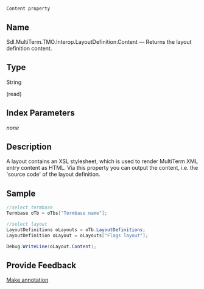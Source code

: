 

# 
    Content property



## Name

Sdl.MultiTerm.TMO.Interop.LayoutDefinition.Content —          Returns the layout definition content.



## Type

String

(read)



## Index Parameters
*none*


## Description



A layout contains an XSL stylesheet, which is used to render MultiTerm XML entry content as HTML. Via this property you can output the content, i.e. the 'source code' of the layout definition.



## Sample


```cs
//select termbase
Termbase oTb = oTbs["Termbase name"];

//select layout
LayoutDefinitions oLayouts = oTb.LayoutDefinitions;
LayoutDefinition oLayout = oLayouts["Flags layout"];

Debug.WriteLine(oLayout.Content);
```



## Provide Feedback

[Make annotation](mailto:sdk-feedback@sdl.com&amp;subject=Reference%20for%20Sdl.MultiTerm.TMO.Interop.LayoutDefinition.Content)

